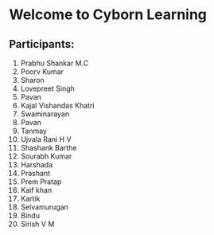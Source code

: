 # Welcome to Cyborn Learning

## Participants:

1. Prabhu Shankar M.C
2. Poorv Kumar
3. Sharon
4. Lovepreet Singh
5. Pavan
6. Kajal Vishandas Khatri
7. Swaminarayan
8. Pavan
9. Tanmay
10. Ujvala Rani H V
11. Shashank Barthe
12. Sourabh Kumar
13. Harshada
14. Prashant
15. Prem Pratap
16. Kaif khan
17. Kartik
18. Selvamurugan
19. Bindu
20. Sirish V M
